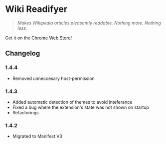 # Wiki Readifyer

> *Makes Wikipedia articles pleasantly readable. Nothing more. Nothing less.*

Get it on the [Chrome Web Store](https://chrome.google.com/webstore/detail/wiki-readifyer/kinhfkialnlpoomgdpolokhholkofeke)!

## Changelog

### 1.4.4

- Removed unneccesary host-permission

### 1.4.3

- Added automatic detection of themes to avoid inteferance
- Fixed a bug where the extension's state was not shown on startup
- Refactorings

### 1.4.2

- Migrated to Manifest V3
